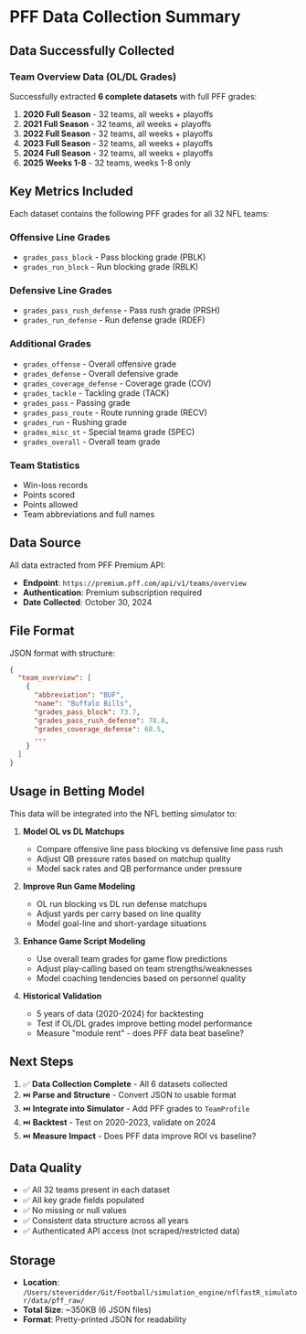 # PFF Data Collection Summary

## Data Successfully Collected

### Team Overview Data (OL/DL Grades)
Successfully extracted **6 complete datasets** with full PFF grades:

1. **2020 Full Season** - 32 teams, all weeks + playoffs
2. **2021 Full Season** - 32 teams, all weeks + playoffs
3. **2022 Full Season** - 32 teams, all weeks + playoffs
4. **2023 Full Season** - 32 teams, all weeks + playoffs
5. **2024 Full Season** - 32 teams, all weeks + playoffs
6. **2025 Weeks 1-8** - 32 teams, weeks 1-8 only

## Key Metrics Included

Each dataset contains the following PFF grades for all 32 NFL teams:

### Offensive Line Grades
- `grades_pass_block` - Pass blocking grade (PBLK)
- `grades_run_block` - Run blocking grade (RBLK)

### Defensive Line Grades
- `grades_pass_rush_defense` - Pass rush grade (PRSH)
- `grades_run_defense` - Run defense grade (RDEF)

### Additional Grades
- `grades_offense` - Overall offensive grade
- `grades_defense` - Overall defensive grade
- `grades_coverage_defense` - Coverage grade (COV)
- `grades_tackle` - Tackling grade (TACK)
- `grades_pass` - Passing grade
- `grades_pass_route` - Route running grade (RECV)
- `grades_run` - Rushing grade
- `grades_misc_st` - Special teams grade (SPEC)
- `grades_overall` - Overall team grade

### Team Statistics
- Win-loss records
- Points scored
- Points allowed
- Team abbreviations and full names

## Data Source

All data extracted from PFF Premium API:
- **Endpoint**: `https://premium.pff.com/api/v1/teams/overview`
- **Authentication**: Premium subscription required
- **Date Collected**: October 30, 2024

## File Format

JSON format with structure:
```json
{
  "team_overview": [
    {
      "abbreviation": "BUF",
      "name": "Buffalo Bills",
      "grades_pass_block": 73.7,
      "grades_pass_rush_defense": 78.8,
      "grades_coverage_defense": 68.5,
      ...
    }
  ]
}
```

## Usage in Betting Model

This data will be integrated into the NFL betting simulator to:

1. **Model OL vs DL Matchups**
   - Compare offensive line pass blocking vs defensive line pass rush
   - Adjust QB pressure rates based on matchup quality
   - Model sack rates and QB performance under pressure

2. **Improve Run Game Modeling**
   - OL run blocking vs DL run defense matchups
   - Adjust yards per carry based on line quality
   - Model goal-line and short-yardage situations

3. **Enhance Game Script Modeling**
   - Use overall team grades for game flow predictions
   - Adjust play-calling based on team strengths/weaknesses
   - Model coaching tendencies based on personnel quality

4. **Historical Validation**
   - 5 years of data (2020-2024) for backtesting
   - Test if OL/DL grades improve betting model performance
   - Measure "module rent" - does PFF data beat baseline?

## Next Steps

1. ✅ **Data Collection Complete** - All 6 datasets collected
2. ⏭️ **Parse and Structure** - Convert JSON to usable format
3. ⏭️ **Integrate into Simulator** - Add PFF grades to `TeamProfile`
4. ⏭️ **Backtest** - Test on 2020-2023, validate on 2024
5. ⏭️ **Measure Impact** - Does PFF data improve ROI vs baseline?

## Data Quality

- ✅ All 32 teams present in each dataset
- ✅ All key grade fields populated
- ✅ No missing or null values
- ✅ Consistent data structure across all years
- ✅ Authenticated API access (not scraped/restricted data)

## Storage

- **Location**: `/Users/steveridder/Git/Football/simulation_engine/nflfastR_simulator/data/pff_raw/`
- **Total Size**: ~350KB (6 JSON files)
- **Format**: Pretty-printed JSON for readability
